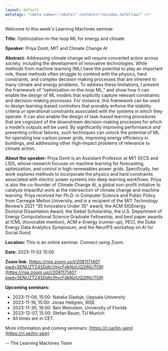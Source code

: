 ```yaml
---
layout: default
metatags: "<meta name=\"robots\" content=\"noindex,nofollow\" />"
---
```

Welcome to this week's Learning Machines seminar.

**Title:** Optimization-in-the-loop ML for energy and climate

**Speaker:** Priya Donti, MIT and Climate Change AI

**Abstract:** Addressing climate change will require concerted action across society, including the development of innovative technologies. While methods from machine learning (ML) have the potential to play an important role, these methods often struggle to contend with the physics, hard constraints, and complex decision-making processes that are inherent to many climate and energy problems. To address these limitations, I present the framework of “optimization-in-the-loop ML,” and show how it can enable the design of ML models that explicitly capture relevant constraints and decision-making processes. For instance, this framework can be used to design learning-based controllers that provably enforce the stability criteria or operational constraints associated with the systems in which they operate. It can also enable the design of task-based learning procedures that are cognizant of the downstream decision-making processes for which a model’s outputs will be used. By significantly improving performance and preventing critical failures, such techniques can unlock the potential of ML for operating low-carbon power grids, improving energy efficiency in buildings, and addressing other high-impact problems of relevance to climate action.

**About the speaker:** Priya Donti is an Assistant Professor at MIT EECS and LIDS, whose research focuses on machine learning for forecasting, optimization, and control in high-renewables power grids. Specifically, her work explores methods to incorporate the physics and hard constraints associated with electric power systems into deep learning workflows. Priya is also the co-founder of Climate Change AI, a global non-profit initiative to catalyze impactful work at the intersection of climate change and machine learning. Priya received her Ph.D. in Computer Science and Public Policy from Carnegie Mellon University, and is a recipient of the MIT Technology Review’s 2021 “35 Innovators Under 35” award, the ACM SIGEnergy Doctoral Dissertation Award, the Siebel Scholarship, the U.S. Department of Energy Computational Science Graduate Fellowship, and best paper awards at ICML (honorable mention), ACM e-Energy (runner-up), PECI, the Duke Energy Data Analytics Symposium, and the NeurIPS workshop on AI for Social Good.

**Location:** This is an online seminar. Connect using Zoom.

**Date:** 2023-11-02 15:00

**Zoom link:** [https://rise.zoom.us/j/208117140?pwd=SENUZTZ4SDdtc0tvcFdkNzlUQ2tNUT09](https://rise.zoom.us/j/208117140?pwd=SENUZTZ4SDdtc0tvcFdkNzlUQ2tNUT09)

**Upcoming seminars:**

* 2023-11-09, 15:00: Nataša Sladoje, Uppsala University
* 2023-11-16, 15:00: Jonas Hellgren, RISE
* 2023-11-30, 16:00: Ben Weinstein, University of Florida
* 2023-12-07, 15:00: Stefan Bauer, TU Munich
* All times are in CET.

More information and coming seminars: [https://ri.se/lm-sem](https://ri.se/lm-sem)

-- The Learning Machines Team

